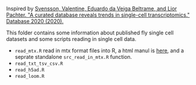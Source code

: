Inspired by
[Svensson, Valentine, Eduardo da Veiga Beltrame, and Lior Pachter. "A curated database reveals trends in single-cell transcriptomics." Database 2020 (2020).](https://academic.oup.com/database/article/doi/10.1093/database/baaa073/6008692?login=true)

This folder contains some information about published fly single cell datasets and some scripts reading in single cell data.


- `read_mtx.R` read in mtx format files into R, a html manul is [here](https://htmlpreview.github.io/?https://github.com/mingwhy/bioinfo_homemade_tools/blob/main/fly.single.cell.datasets/read_mtx.html#), and a seprate standalone `src_read_in_mtx.R` function.
- `read_txt_tsv_csv.R`
- `read_h5ad.R`
- `read_loom.R`
